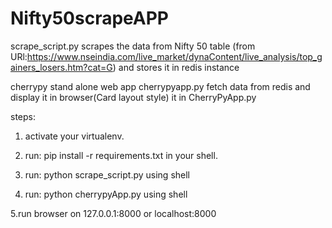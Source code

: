 # Nifty50scrapeAPP

scrape_script.py scrapes the data from Nifty 50 table 
(from URl:https://www.nseindia.com/live_market/dynaContent/live_analysis/top_gainers_losers.htm?cat=G)
and stores it in redis instance

cherrypy stand alone web app cherrypyapp.py fetch data from redis and display it in browser(Card layout style)
it in CherryPyApp.py

steps:

1. activate your virtualenv.

2. run: pip install -r requirements.txt in your shell.

3. run: python scrape_script.py using shell

4. run: python cherrypyApp.py using shell

5.run browser on 127.0.0.1:8000 or localhost:8000

